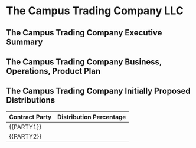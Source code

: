 # The Campus Trading Company LLC

## The Campus Trading Company Executive Summary

## The Campus Trading Company Business, Operations, Product Plan

## The Campus Trading Company Initially Proposed Distributions


| Contract Party | Distribution Percentage |
| -------------- | ----------------------- |
| {{PARTY1}}     |                     |
| {{PARTY2}}     |                         |
